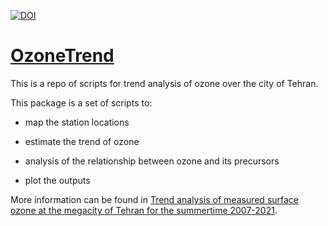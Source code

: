 [![DOI](https://zenodo.org/badge/DOI/10.5281/zenodo.10036040.svg)](https://doi.org/10.5281/zenodo.10036040)

# [OzoneTrend](https://doi.org/10.5281/zenodo.10036040)

This is a repo of scripts for trend analysis of ozone over the city of Tehran.

This package is a set of scripts to:

 - map the station locations

 - estimate the trend of ozone

 - analysis of the relationship between ozone and its precursors 

 - plot the outputs

More information can be found in [Trend analysis of measured surface ozone at the megacity of Tehran for the summertime 2007-2021]().
   

